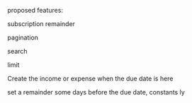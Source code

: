 proposed features:

subscription remainder 

pagination

search 

limit 

Create the income or expense when the due date is here

set a remainder some days before the due date, constants ly